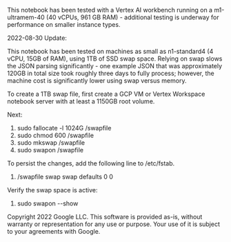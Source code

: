 This notebook has been tested with a Vertex AI workbench running on a m1-ultramem-40 (40 vCPUs, 961 GB RAM) - additional testing is underway for performance on smaller instance types.

2022-08-30 Update:

This notebook has been tested on machines as small as n1-standard4 (4 vCPU, 15GB of RAM), using 1TB of SSD swap space.  Relying on swap slows the JSON parsing significantly - one example JSON that was approximately 120GB in total size took roughly three days to fully process; however, the machine cost is significantly lower using swap versus memory.

To create a 1TB swap file, first create a GCP VM or Vertex Workspace notebook server with at least a 1150GB root volume.

Next:

1. sudo fallocate -l 1024G /swapfile
2. sudo chmod 600 /swapfile
3. sudo mkswap /swapfile
4. sudo swapon /swapfile

To persist the changes, add the following line to /etc/fstab.  

1. /swapfile swap swap defaults 0 0

Verify the swap space is active:

1. sudo swapon --show


Copyright 2022 Google LLC. This software is provided as-is, without warranty or representation for any use or purpose. Your use of it is subject to your agreements with Google.
